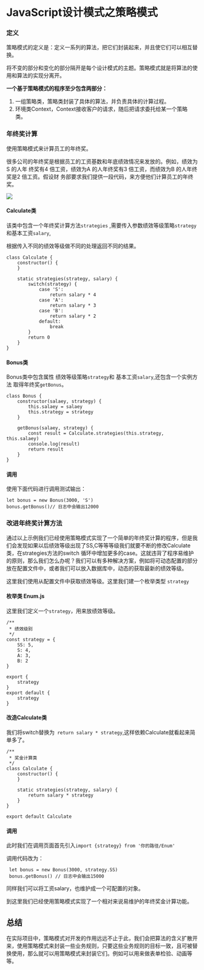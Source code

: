 # JavaScript设计模式之策略模式

###  定义

策略模式的定义是：定义一系列的算法，把它们封装起来，并且使它们可以相互替换。

将不变的部分和变化的部分隔开是每个设计模式的主题。策略模式就是将算法的使用和算法的实现分离开。

 **一个基于策略模式的程序至少包含两部分：**

1. 一组策略类，策略类封装了具体的算法，并负责具体的计算过程。
2. 环境类Context，Context接收客户的请求，随后把请求委托给某一个策略类。



### 年终奖计算

使用策略模式来计算员工的年终奖。

很多公司的年终奖是根据员工的工资基数和年底绩效情况来发放的。例如，绩效为S 的人年
终奖有4 倍工资，绩效为A 的人年终奖有3 倍工资，而绩效为B 的人年终奖是2 倍工资。假设财
务部要求我们提供一段代码，来方便他们计算员工的年终奖。

![](https://i.loli.net/2018/08/12/5b6fa6eb092c2.jpg)

#### Calculate类

该类中包含一个年终奖计算方法`strategies` ,需要传入参数绩效等级策略`strategy`和基本工资`salary`,

根据传入不同的绩效等级做不同的处理返回不同的结果。

```
class Calculate {
    constructor() {
    }

    static strategies(strategy, salary) {
        switch(strategy) {
            case 'S':
                return salary * 4
            case 'A':
                return salary * 3
            case 'B':
                return salary * 2
            default:
                break
        }
        return 0
    }
}
```

#### Bonus类

Bonus类中包含属性 绩效等级策略`strategy`和 基本工资`salary`,还包含一个实例方法 取得年终奖`getBonus`。

```
class Bonus {
    constructor(salaey, strategy) {
        this.salaey = salaey
        this.strategy = strategy
    }

    getBonus(salaey, strategy) {
        const result = Calculate.strategies(this.strategy, this.salaey)
        console.log(result)
        return result
    }
}
```

#### 调用

使用下面代码进行调用测试输出：

```
let bonus = new Bonus(3000, 'S')
bonus.getBonus()// 日志中会输出12000
```

### 改进年终奖计算方法

通过以上示例我们已经使用策略模式实现了一个简单的年终奖计算的程序，但是我们会发现如果以后绩效等级出现了SS,C等等等级我们就要不断的修改Calculate类，在strategies方法的switch 循环中增加更多的case。这就违背了程序易维护的原则，那么我们怎么办呢？我们可以有多种解决方案，例如将可动态配置的部分放在配置文件中，或者我们可以放入数据库中，动态的获取最新的绩效等级。

这里我们使用从配置文件中获取绩效等级。这里我们建一个枚举类型 `strategy`

#### 枚举类 Enum.js

这里我们定义一个`strategy`，用来放绩效等级。

```
/**
 * 绩效级别
 */
const strategy = {
    SS: 5,
    S: 4,
    A: 3,
    B: 2
}

export {
    strategy
}
export default {
    strategy
}

```

#### 改造Calculate类

我们将switch替换为` return salary * strategy`,这样依赖Calculate就看起来简单多了。

```
/**
 * 奖金计算类
 */
class Calculate {
    constructor() {
    }

    static strategies(strategy, salary) {
        return salary * strategy
    }
}

export default Calculate

```

#### 调用

此时我们在调用页面首先引入`import {strategy} from '你的路径/Enum' `

调用代码改为：

```
 let bonus = new Bonus(3000, strategy.SS)
 bonus.getBonus() // 日志中会输出15000
```

同样我们可以将工资salary，也维护成一个可配置的对象。

到这里我们已经使用策略模式实现了一个相对来说易维护的年终奖金计算功能。

## 总结

在实际项目中，策略模式对开发的作用远远不止于此，我们会把算法的含义扩散开来，使用策略模式来封装一些业务规则，只要这些业务规则的目标一致，且可被替换使用，那么就可以用策略模式来封装它们。例如可以用来做表单检验、动画等等。